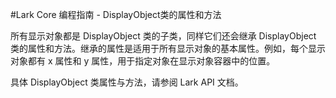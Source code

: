 #Lark Core 编程指南 - DisplayObject类的属性和方法


所有显示对象都是 DisplayObject 类的子类，同样它们还会继承 DisplayObject 类的属性和方法。继承的属性是适用于所有显示对象的基本属性。例如，每个显示对象都有 x 属性和 y 属性，用于指定对象在显示对象容器中的位置。

具体 DisplayObject 类属性与方法，请参阅 Lark API 文档。
